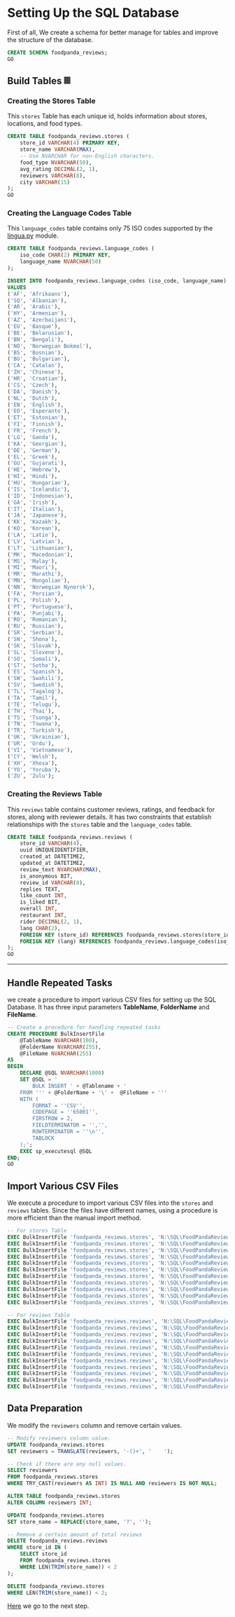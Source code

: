 # Setting Up the SQL Database

First of all, We create a schema for better manage for tables and improve the structure of the database.

```SQL
CREATE SCHEMA foodpanda_reviews;
GO
```

## Build Tables 𝄜

### Creating the Stores Table

This `stores` Table has each unique id, holds information about stores, locations, and food types.

```SQL
CREATE TABLE foodpanda_reviews.stores (
	store_id VARCHAR(4) PRIMARY KEY,
	store_name VARCHAR(MAX),
    -- Use NVARCHAR for non-English characters.
	food_type NVARCHAR(50),
	avg_rating DECIMAL(2, 1),
	reviewers VARCHAR(8),
	city VARCHAR(15)
);
GO
```

### Creating the Language Codes Table

This `language_codes` table contains only 75 ISO codes supported by the [lingua.py] module.

```SQL
CREATE TABLE foodpanda_reviews.language_codes (
    iso_code CHAR(2) PRIMARY KEY,  
    language_name NVARCHAR(50)
);

INSERT INTO foodpanda_reviews.language_codes (iso_code, language_name)
VALUES 
('AF', 'Afrikaans'),
('SQ', 'Albanian'),
('AR', 'Arabic'),
('HY', 'Armenian'),
('AZ', 'Azerbaijani'),
('EU', 'Basque'),
('BE', 'Belarusian'),
('BN', 'Bengali'),
('NO', 'Norwegian Bokmal'),
('BS', 'Bosnian'),
('BG', 'Bulgarian'),
('CA', 'Catalan'),
('ZH', 'Chinese'),
('HR', 'Croatian'),
('CS', 'Czech'),
('DA', 'Danish'),
('NL', 'Dutch'),
('EN', 'English'),
('EO', 'Esperanto'),
('ET', 'Estonian'),
('FI', 'Finnish'),
('FR', 'French'),
('LG', 'Ganda'),
('KA', 'Georgian'),
('DE', 'German'),
('EL', 'Greek'),
('GU', 'Gujarati'),
('HE', 'Hebrew'),
('HI', 'Hindi'),
('HU', 'Hungarian'),
('IS', 'Icelandic'),
('ID', 'Indonesian'),
('GA', 'Irish'),
('IT', 'Italian'),
('JA', 'Japanese'),
('KK', 'Kazakh'),
('KO', 'Korean'),
('LA', 'Latin'),
('LV', 'Latvian'),
('LT', 'Lithuanian'),
('MK', 'Macedonian'),
('MS', 'Malay'),
('MI', 'Maori'),
('MR', 'Marathi'),
('MN', 'Mongolian'),
('NN', 'Norwegian Nynorsk'),
('FA', 'Persian'),
('PL', 'Polish'),
('PT', 'Portuguese'),
('PA', 'Punjabi'),
('RO', 'Romanian'),
('RU', 'Russian'),
('SR', 'Serbian'),
('SN', 'Shona'),
('SK', 'Slovak'),
('SL', 'Slovene'),
('SO', 'Somali'),
('ST', 'Sotho'),
('ES', 'Spanish'),
('SW', 'Swahili'),
('SV', 'Swedish'),
('TL', 'Tagalog'),
('TA', 'Tamil'),
('TE', 'Telugu'),
('TH', 'Thai'),
('TS', 'Tsonga'),
('TN', 'Tswana'),
('TR', 'Turkish'),
('UK', 'Ukrainian'),
('UR', 'Urdu'),
('VI', 'Vietnamese'),
('CY', 'Welsh'),
('XH', 'Xhosa'),
('YO', 'Yoruba'),
('ZU', 'Zulu');
```

### Creating the Reviews Table

This `reviews` table contains customer reviews, ratings, and feedback for stores, along with reviewer details. It has two constraints that establish relationships with the `stores` table and the `language_codes` table.

```SQL
CREATE TABLE foodpanda_reviews.reviews (
	store_id VARCHAR(4),
	uuid UNIQUEIDENTIFIER,
	created_at DATETIME2,
	updated_at DATETIME2,
	review_text NVARCHAR(MAX),
	is_anonymous BIT,
	review_id VARCHAR(8),
	replies TEXT,
	like_count INT,
	is_liked BIT,
	overall INT,
	restaurant INT,
	rider DECIMAL(2, 1),
	lang CHAR(2),
	FOREIGN KEY (store_id) REFERENCES foodpanda_reviews.stores(store_id),
	FOREIGN KEY (lang) REFERENCES foodpanda_reviews.language_codes(iso_code)
);
GO
```

---

## Handle Repeated Tasks

we create a procedure to import various CSV files for setting up the SQL Database. It has three input parameters **TableName**, **FolderName** and **FileName**.

```SQL
-- Create a procedure for handling repeated tasks
CREATE PROCEDURE BulkInsertFile
	@TableName NVARCHAR(100),
	@FolderName NVARCHAR(255),
	@FileName NVARCHAR(255)
AS
BEGIN
	DECLARE @SQL NVARCHAR(1000)
	SET @SQL = '
		BULK INSERT ' + @Tablename + '
	FROM ''' + @FolderName + '\' +  @FileName + '''
	WITH (
		FORMAT = ''CSV'',
		CODEPAGE = ''65001'',
		FIRSTROW = 2,
		FIELDTERMINATOR = '','',
		ROWTERMINATOR = ''\n'',
		TABLOCK
	);';
	EXEC sp_executesql @SQL
END;
GO
```

## Import Various CSV Files

We execute a procedure to import various CSV files into the `stores` and `reviews` tables. Since the files have different names, using a procedure is more efficient than the manual import method.

```SQL
-- For stores Table
EXEC BulkInsertFile 'foodpanda_reviews.stores', 'N:\SQL\FoodPandaReviews\stores', 'th_bangkok_restos.csv';
EXEC BulkInsertFile 'foodpanda_reviews.stores', 'N:\SQL\FoodPandaReviews\stores', 'th_buriram_restos.csv';
EXEC BulkInsertFile 'foodpanda_reviews.stores', 'N:\SQL\FoodPandaReviews\stores', 'th_chachoengsao_restos.csv';
EXEC BulkInsertFile 'foodpanda_reviews.stores', 'N:\SQL\FoodPandaReviews\stores', 'th_chai_nat_restos.csv';
EXEC BulkInsertFile 'foodpanda_reviews.stores', 'N:\SQL\FoodPandaReviews\stores', 'th_chanthaburi_restos.csv';
EXEC BulkInsertFile 'foodpanda_reviews.stores', 'N:\SQL\FoodPandaReviews\stores', 'th_chiang_mai_restos.csv';
EXEC BulkInsertFile 'foodpanda_reviews.stores', 'N:\SQL\FoodPandaReviews\stores', 'th_chiang_rai_restos.csv';
EXEC BulkInsertFile 'foodpanda_reviews.stores', 'N:\SQL\FoodPandaReviews\stores', 'th_chon_buri_restos.csv';
EXEC BulkInsertFile 'foodpanda_reviews.stores', 'N:\SQL\FoodPandaReviews\stores', 'th_kamphaeng_phet_restos.csv';
EXEC BulkInsertFile 'foodpanda_reviews.stores', 'N:\SQL\FoodPandaReviews\stores', 'th_kanchanaburi_restos.csv';
EXEC BulkInsertFile 'foodpanda_reviews.stores', 'N:\SQL\FoodPandaReviews\stores', 'th_khon_kaen_restos.csv';

-- For reviews Table
EXEC BulkInsertFile 'foodpanda_reviews.reviews', 'N:\SQL\FoodPandaReviews\reviews', 'th_bangkok_reviews.csv';
EXEC BulkInsertFile 'foodpanda_reviews.reviews', 'N:\SQL\FoodPandaReviews\reviews', 'th_buriram_reviews.csv';
EXEC BulkInsertFile 'foodpanda_reviews.reviews', 'N:\SQL\FoodPandaReviews\reviews', 'th_chachoengsao_reviews.csv';
EXEC BulkInsertFile 'foodpanda_reviews.reviews', 'N:\SQL\FoodPandaReviews\reviews', 'th_chai_nat_reviews.csv';
EXEC BulkInsertFile 'foodpanda_reviews.reviews', 'N:\SQL\FoodPandaReviews\reviews', 'th_chanthaburi_reviews.csv';
EXEC BulkInsertFile 'foodpanda_reviews.reviews', 'N:\SQL\FoodPandaReviews\reviews', 'th_chiang_mai_reviews.csv';
EXEC BulkInsertFile 'foodpanda_reviews.reviews', 'N:\SQL\FoodPandaReviews\reviews', 'th_chiang_rai_reviews.csv';
EXEC BulkInsertFile 'foodpanda_reviews.reviews', 'N:\SQL\FoodPandaReviews\reviews', 'th_chon_buri_reviews.csv';
EXEC BulkInsertFile 'foodpanda_reviews.reviews', 'N:\SQL\FoodPandaReviews\reviews', 'th_kamphaeng_phet_reviews.csv';
EXEC BulkInsertFile 'foodpanda_reviews.reviews', 'N:\SQL\FoodPandaReviews\reviews', 'th_kanchanaburi_reviews.csv';
EXEC BulkInsertFile 'foodpanda_reviews.reviews', 'N:\SQL\FoodPandaReviews\reviews', 'th_khon_kaen_reviews.csv';
```

## Data Preparation

We modify the `reviewers` column and remove certain values.

```SQL
-- Modify reviewers column value.
UPDATE foodpanda_reviews.stores
SET reviewers = TRANSLATE(reviewers, '-()+', '    ');

-- Check if there are any null values.
SELECT reviewers 
FROM foodpanda_reviews.stores
WHERE TRY_CAST(reviewers AS INT) IS NULL AND reviewers IS NOT NULL;

ALTER TABLE foodpanda_reviews.stores
ALTER COLUMN reviewers INT;

UPDATE foodpanda_reviews.stores
SET store_name = REPLACE(store_name, '?', '');

-- Remove a certain amount of total reviews
DELETE foodpanda_reviews.reviews
WHERE store_id IN (
	SELECT store_id
	FROM foodpanda_reviews.stores
	WHERE LEN(TRIM(store_name)) < 2
);

DELETE foodpanda_reviews.stores
WHERE LEN(TRIM(store_name)) < 2;
```

[Here] we go to the next step.

[Here]: https://github.com/nyanlinhtike-yc/FoodPandaReviews/blob/main/Diving%20into%20the%20Analysis.md
[lingua.py]: https://github.com/pemistahl/lingua-py
